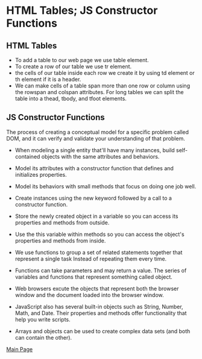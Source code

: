 # HTML Tables; JS Constructor Functions
## HTML Tables
- To add a table to our web page we use table element.
- To create a row of our table we use tr element.
- the cells of our table inside each row we create it by using td element or th element if it is a header.
- We can make cells of a table span more than one row or column using the rowspan and colspan attributes. For long tables we can split the table into a thead, tbody, and tfoot elements.

## JS Constructor Functions
The process of creating a conceptual model for a specific problem called DOM, and it can verify and validate your understanding of that problem. 

- When modeling a single entity that'll have many instances, build self-contained objects with the same attributes and behaviors.
- Model its attributes with a constructor function that defines and initializes properties.
- Model its behaviors with small methods that focus on doing one job well.
- Create instances using the new keyword followed by a call to a constructor function.
- Store the newly created object in a variable so you can access its properties and methods from outside.
- Use the this variable within methods so you can access the object's properties and methods from inside.

- We use functions to group a set of related statements together that represent a single task Instead of repeating them every time.
- Functions can take parameters and may return a value. 
The series of variables and functions that represent something called object.
- Web browsers excute the objects that represent both the browser window and the document loaded into the browser window.
- JavaScript also has several built-in objects such as 
String, Number, Math, and Date. Their properties and methods offer functionality that help you write scripts. 
- Arrays and objects can be used to create complex data sets (and both can contain the other). 


[Main Page](https://basma23.github.io/reading-notes/)
